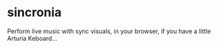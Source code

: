# sincronia
Perform live music with sync visuals, in your browser, if you have a little Arturia Keboard...
